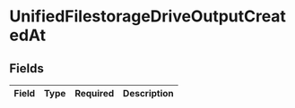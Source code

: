 # UnifiedFilestorageDriveOutputCreatedAt


## Fields

| Field       | Type        | Required    | Description |
| ----------- | ----------- | ----------- | ----------- |